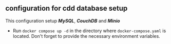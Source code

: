 ## configuration for cdd database setup

This configuration setup ***MySQL***, ***CouchDB*** and ***Minio***

- Run `docker compose up -d` in the directory where `docker-compose.yaml` is located. Don't forget to provide the necessary environment variables.